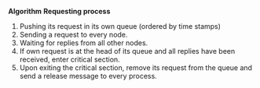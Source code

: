 
**Algorithm**
**Requesting process**
1.	Pushing its request in its own queue (ordered by time stamps)
2.	Sending a request to every node.
3.	Waiting for replies from all other nodes.
4.	If own request is at the head of its queue and all replies have been received, enter critical section.
5.	Upon exiting the critical section, remove its request from the queue and send a release message to every process.
